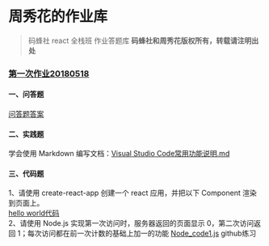# 周秀花的作业库
> 码蜂社 react 全栈班 作业答题库
**码蜂社和周秀花版权所有，转载请注明出处**
### [第一次作业20180518] 
#### 一、问答题
[问答题答案]
#### 二、实践题
学会使用 Markdown 编写文档：[Visual Studio Code常用功能说明.md]
#### 三、代码题
1、请使用 create-react-app 创建一个 react 应用，并把以下 Component 渲染到页面上。  
[hello world代码]  
2、请使用 Node.js 实现第一次访问时，服务器返回的页面显示 0，第二次访问返回 1；每次访问都在前一次计数的基础上加一的功能 
[Node_code1.js]
github练习

  [第一次作业20180518]: https://github.com/prettyflower995/mfs-react-homework/tree/master/%E7%AC%AC%E4%B8%80%E6%AC%A1%E4%BD%9C%E4%B8%9A20180518
  [问答题答案]: https://github.com/prettyflower995/mfs-react-homework/blob/master/%E7%AC%AC%E4%B8%80%E6%AC%A1%E4%BD%9C%E4%B8%9A20180518/%E9%97%AE%E7%AD%94%E9%A2%98.md
  [Visual Studio Code常用功能说明.md]: https://github.com/prettyflower995/mfs-react-homework/blob/master/%E7%AC%AC%E4%B8%80%E6%AC%A1%E4%BD%9C%E4%B8%9A20180518/Visual%20Studio%20Code%E5%B8%B8%E7%94%A8%E5%8A%9F%E8%83%BD%E8%AF%B4%E6%98%8E.md
  [hello world代码]: 
  https://github.com/prettyflower995/mfs-react-homework/blob/master/%E7%AC%AC%E4%B8%80%E6%AC%A1%E4%BD%9C%E4%B8%9A20180518/react-study/src/App.js
  [Node_code1.js]:
  https://github.com/prettyflower995/mfs-react-homework/blob/master/%E7%AC%AC%E4%B8%80%E6%AC%A1%E4%BD%9C%E4%B8%9A20180518/node.js/page_counter.js